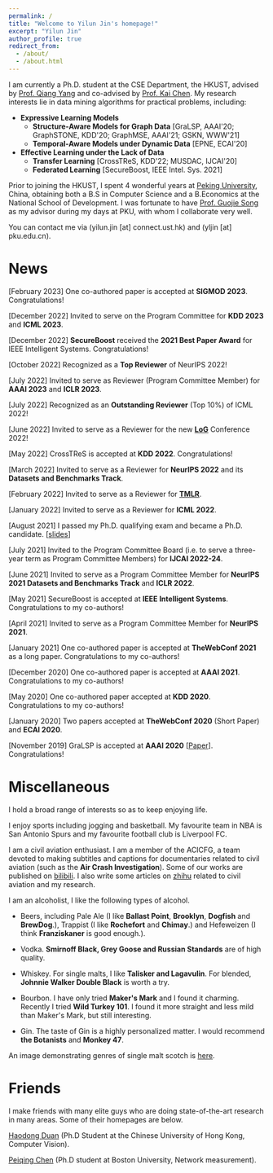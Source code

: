 ```yaml
---
permalink: /
title: "Welcome to Yilun Jin's homepage!"
excerpt: "Yilun Jin"
author_profile: true
redirect_from: 
  - /about/
  - /about.html
---
```


I am currently a Ph.D. student at the CSE Department, the HKUST, advised by [Prof. Qiang Yang](http://www.cs.ust.hk/~qyang/) and co-advised by [Prof. Kai Chen](https://www.cse.ust.hk/~kaichen). My research interests lie in data mining algorithms for practical problems, including: 
- **Expressive Learning Models**
    - **Structure-Aware Models for Graph Data** \[GraLSP, AAAI'20; GraphSTONE, KDD'20; GraphMSE, AAAI'21; GSKN, WWW'21\]
    - **Temporal-Aware Models under Dynamic Data** \[EPNE, ECAI'20\]
- **Effective Learning under the Lack of Data**
    - **Transfer Learning** \[CrossTReS, KDD'22; MUSDAC, IJCAI'20\]
    - **Federated Learning** \[SecureBoost, IEEE Intel. Sys. 2021\]

Prior to joining the HKUST, I spent 4 wonderful years at [Peking University](https://www.pku.edu.cn), China, obtaining both a B.S in Computer Science and a B.Economics at the National School of Development. I was fortunate to have [Prof. Guojie Song](https://gjsong-pku.cn) as my advisor during my days at PKU, with whom I collaborate very well. 

You can contact me via (yilun.jin \[at\] connect.ust.hk) and (yljin \[at\] pku.edu.cn).

News
======
\[February 2023\] One co-authored paper is accepted at **SIGMOD 2023**. Congratulations!

\[December 2022\] Invited to serve on the Program Committee for **KDD 2023** and **ICML 2023**. 

\[December 2022\] **SecureBoost** received the **2021 Best Paper Award** for IEEE Intelligent Systems. Congratulations!

\[October 2022\] Recognized as a **Top Reviewer** of NeurIPS 2022!

\[July 2022\] Invited to serve as Reviewer (Program Committee Member) for **AAAI 2023** and **ICLR 2023**. 

\[July 2022\] Recognized as an **Outstanding Reviewer** (Top 10%) of ICML 2022!

\[June 2022\] Invited to serve as a Reviewer for the new **[LoG](https://logconference.org/)** Conference 2022! 

\[May 2022\] CrossTReS is accepted at **KDD 2022**. Congratulations!

\[March 2022\] Invited to serve as a Reviewer for **NeurIPS 2022** and its **Datasets and Benchmarks Track**. 

\[February 2022\] Invited to serve as a Reviewer for **[TMLR](https://www.jmlr.org/tmlr/)**.

\[January 2022\] Invited to serve as a Reviewer for **ICML 2022**. 

\[August 2021\] I passed my Ph.D. qualifying exam and became a Ph.D. candidate. \[[slides](https://kl4805.github.io/files/slides.pdf)\]

\[July 2021\] Invited to the Program Committee Board (i.e. to serve a three-year term as Program Committee Members) for **IJCAI 2022-24**.

\[June 2021\] Invited to serve as a Program Committee Member for **NeurIPS 2021 Datasets and Benchmarks Track** and **ICLR 2022**. 

\[May 2021\] SecureBoost is accepted at **IEEE Intelligent Systems**. Congratulations to my co-authors! 

\[April 2021\] Invited to serve as a Program Committee Member for **NeurIPS 2021**. 

\[January 2021\] One co-authored paper is accepted at **TheWebConf 2021** as a long paper. Congratulations to my co-authors!

\[December 2020\] One co-authored paper is accepted at **AAAI 2021**. Congratulations to my co-authors!

\[May 2020\] One co-authored paper accepted at **KDD 2020**. Congratulations to my co-authors! 

\[January 2020\] Two papers accepted at **TheWebConf 2020** (Short Paper) and **ECAI 2020**. 

\[November 2019\] GraLSP is accepted at **AAAI 2020** \[[Paper](https://aaai.org/ojs/index.php/AAAI/article/view/5861)\]. Congratulations!

Miscellaneous
======
I hold a broad range of interests so as to keep enjoying life. 

I enjoy sports including jogging and basketball. My favourite team in NBA is San Antonio Spurs and my favourite football club is Liverpool FC. 

I am a civil aviation enthusiast. I am a member of the ACICFG, a team devoted to making subtitles and captions for documentaries related to civil aviation (such as the **Air Crash Investigation**). Some of our works are published on [bilibili](https://space.bilibili.com/358422). I also write some articles on [zhihu](https://www.zhihu.com/people/mai-kang-ming/activities) related to civil aviation and my research. 

I am an alcoholist, I like the following types of alcohol. 

- Beers, including Pale Ale (I like **Ballast Point**, **Brooklyn**, **Dogfish** and **BrewDog**.), Trappist (I like **Rochefort** and **Chimay**.) and Hefeweizen (I think **Franziskaner** is good enough.). 

- Vodka. **Smirnoff Black, Grey Goose and Russian Standards** are of high quality.

- Whiskey. For single malts, I like **Talisker and Lagavulin**. For blended, **Johnnie Walker Double Black** is worth a try. 

- Bourbon. I have only tried **Maker's Mark** and I found it charming. Recently I tried **Wild Turkey 101**. I found it more straight and less mild than Maker's Mark, but still interesting. 

- Gin. The taste of Gin is a highly personalized matter. I would recommend **the Botanists** and **Monkey 47**. 

An image demonstrating genres of single malt scotch is [here](http://kl4805.github.io/files/Whiskey.jpeg).

Friends
======
I make friends with many elite guys who are doing state-of-the-art research in many areas. Some of their homepages are below.

[Haodong Duan](https://kennymckormick.github.io/) (Ph.D Student at the Chinese University of Hong Kong, Computer Vision). 

[Peiqing Chen](https://kaiserv2.github.io/) (Ph.D student at Boston University, Network measurement). 

<script type="text/javascript" id="clustrmaps" src="//cdn.clustrmaps.com/map_v2.js?cl=ffffff&w=360&t=tt&d=4KHTIdAI3xCU5LcxemXihwdepjCFj3Wm8hsCTWJ8RgM"></script>
